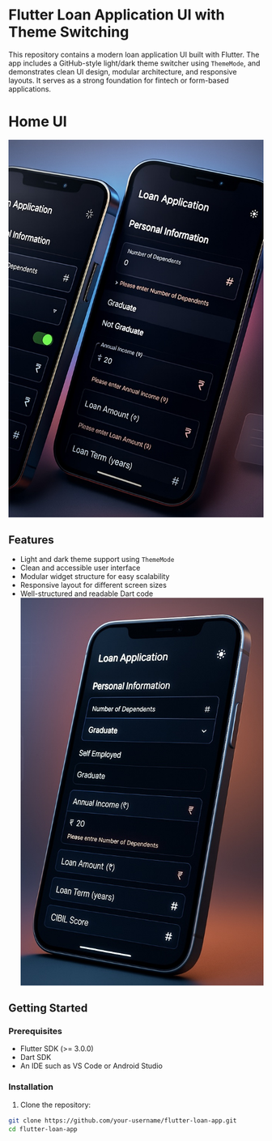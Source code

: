 # Flutter Loan Application UI with Theme Switching

This repository contains a modern loan application UI built with Flutter. The app includes a GitHub-style light/dark theme switcher using `ThemeMode`, and demonstrates clean UI design, modular architecture, and responsive layouts. It serves as a strong foundation for fintech or form-based applications.
# Home UI 
![App Screenshot](https://raw.githubusercontent.com/FaizanImran-blip/chat-App-clone/bb6dc4954b95f2f3e67cb044b113d70e46bf4ef2/assets/IMG_2812.jpg)

## Features

- Light and dark theme support using `ThemeMode`
- Clean and accessible user interface
- Modular widget structure for easy scalability
- Responsive layout for different screen sizes
- Well-structured and readable Dart code
![App Screenshot](https://raw.githubusercontent.com/FaizanImran-blip/chat-App-clone/bb6dc4954b95f2f3e67cb044b113d70e46bf4ef2/assets/IMG_2811.jpg)
## Getting Started

### Prerequisites

- Flutter SDK (>= 3.0.0)
- Dart SDK
- An IDE such as VS Code or Android Studio

### Installation

1. Clone the repository:

```bash
git clone https://github.com/your-username/flutter-loan-app.git
cd flutter-loan-app
